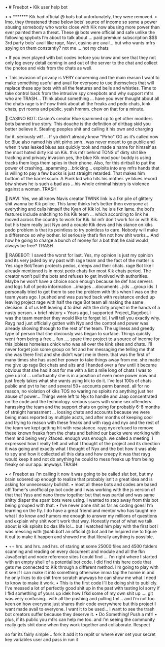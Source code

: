 •	# Freebot
•	Kik user help bot

•	< *******   Kik had official @ bots but unfortunately, they were removed. 
•	Imo, they threatened these below bots’ source of income so some a power abusing somebody who works close with Kik now abusing more power than ever painted them a threat. These @ bots were official and safe unlike the following spybots I’m about to talk about ... paid premium subscription $$$ 3rd party bots’ avail like rage, Navi, casino are avail... but who wants mfrs spying on them constantly? not me ... not my chats

•	If you ever played with bot codes before you know and see that they not only log every detail coming in and out of the server to the chat and collect the photos and vids from the chats as well. 

•	This invasion of privacy is VERY concerning and the main reason I want to make something useful and avail for everyone to use themselves that will replace these spy bots with all the features and bells and whistles. Time to take control back from the intrusive spy creepbots and why support mfrs who are TRASH... Think about something ...  have you ever thought about all the chats rage is in? now think about all the freaks and pedo chats, kink chats, pvt rooms and public. yeah hmmm. chew on that for a minute.

	CASINO BOT: Casino’s creator Blue spammed cp to get other modders bots banned true story. This douche is the definition of dirtbag skid you better believe it. Stealing peoples shit and calling it his own and charging $$$$ for it. seriously wtf ...  If ya didn’t already know "Pirho" OG as it’s called now bc Blue also named his shit pirho.smh.. was never meant to go public and when it was leaked blues ass quickly took and made a name for himself as the most hated dirty kid on Kik. this mfr behind TONS of dirty shit like tracking and privacy invasion yes, the blue Kik mod your buddy is using tracks them logs them spies in their phone. Also, for this dirtball to put the power of crashing...spamming ...bricking... exploits into any mfrs hands that is willing to pay a few bucks is just straight retarded. That makes him bottom of the barrel scum. A Punk kid who hits his mother. ye blues record btw shows he is such a bad ass ...his whole criminal history is violence against a woman. TRASH

	NAVI: Yes, we all know Navis creator TWINK link is a fkn pile of glittery shit wanna be Kik police. This lame thinks he’s better then everyone at everything and calls himself the Kyan of Kik lol. he is a fkn lame. the bot’s features include snitching to his Kik team ... which according to link he moved across the country to work for Kik. lol mfr don’t work for or with Kik. but his team really just Nyx and a couple Kik devs and his stance on kiks pedo problem is that its pointless to try pointless to care. Nobody will make a difference so why bother. lol seriously that’s fkn not how shit works... And how he going to charge a bunch of money for a bot that he said would always be free? TRASH

	RAGEBOT: I saved the worst for last. Yes, my opinion is just my opinion and its very jaded by my past with rage team and the fact of the matter is Yes rage Bot/Team protects pedos, creeps and their chats. rage Bot like I already mentioned is in most pedo chats fkn most Kik chats period. The creator won’t pull the bots and refuses to get involved with authorities. Maybe he won’t have a choice soon enough because he def has servers and logs full of pedo information ...images ...documents ..jids ...group ids. I personally tried to get them to see the problem with this when I was on the team years ago. I pushed and was pushed back with resistance ended up leaving project rage with half the rage Bot team all making the same decision. 4 of us left leaving 4 to deal with the dirty project in the hands of a nasty person.
•	brief history
•	Years ago, I supported Project_Ragebot. I was the team member they would like to forget lol, I will tell you exactly why. Rayg had just officially gotten with Nyx and the control and power was already showing through to the rest of the team. The ugliness and greedy type of person that she obviously was began to surface. Things quickly went from being a free... fun .... spare time project to a source of income for this jobless homeless chick who was all over the kink sites and chats. I’ll never forget join some group on fet and her messaging me telling me that she was there first and she didn’t want me in there. that was the first of many times she has used her power to take things away from me. she made me give up rage Bot chats and alts and I handed over a few until it became obvious that she had it out for me with a list a mile long of chats I was to give up lol ... unfortuantly she is in a position of even more power now and just freely takes what she wants using kik to do it. I’ve lost 100s of chats public and pvt to her and several 50+ accounts perm banned. all for no reason, no violation of kiks TOS no waring no sploits no anything just her abuse of power... 
Things were left to Nyx to handle and Jaap concentrated on the code and the technology. serious ssues with some sex offenders harassing the team and the support chats on going for probably 6-8 months of straight harassment ... loosing chats and accounts because we were being mass reported by multiple accts, and after months of keeping cool and trying to reason with these freaks and with rayg and nyx and the rest of the team we kept getting hit with resastance. rayg nyx refused to remove these known freaks from the chats and behind our backs were working with them and being very 2faced. enough was enough. we called a meeting. I expressed how I really felt and what I thought of the project and its direction it was going and exactly what I thought of Nyx and the bot how it was able to spy and how it collected all this data and how creepy it was that rayg would keep it and not do anything he could to mess freaks up from being freaky on our app. anyways TRASH

•	< Freebot as I’m calling it now it was going to be called slut bot, but my brain sobered up enough to realize that probably isn’t a great idea and is asking for unnecessary bullshit. 
•	most all these bots and codes are based off Tomer’s unofficial py bot code and I was working with the js version of that that Yass and nano threw together but that was partial and was same shitty diaper the spam bots were using. I wanted to step away from this bot being grouped with that. 
•	I’ve never done shit as far as coding goes! I’m learning on the fly. I do have a great friend and mentor who has taught me what I do know and humors me enough to answer my millions of questions and explain why shit won’t work that way. Honestly most of what we talk about is kik sploits bc das life lol...  but I watched him play with the first bot I was messing with @dab.bot1 an official @ bot and he inspired me to figure it out to make it happen and showed me that literally anything is possible. 

•	++ hrs. and hrs. and hrs. of staring at some 25000 files and 4500 folders scanning and reading on every document and module and all the fkn JavaScript and node reference sites I could find ... I’m right where I started with an empty shell of a potential bot code. I did find this here code that gets me connected to Kik through a different method. I’m going to play with it see if I can make it into something otherwise imma tap the homie in and he only likes to do shit from scratch anyways he can show me what I need to know to make it work. 
•	This is the first code I’ll be doing shit to publicly. I’ve messed a lot of perfectly good shit up in the past with testing lol sorry if I fkd something of yours up idek how I fkd some of my own shit up .... git was very confusing.. with all the pushing and pulling fml...  and I’m not too keen on how everyone just shares their code everywhere but this project I want made avail to everyone. I want it to be used... i want to see the trash bot creators suffer because they deserve it. 
•	Do Something! Push a mfr! 
•	plus, if its public you mfrs can help me too. and I’m seeing the community really gets shit done when they work together and collaborate. Respect

so far its fairly simple ..
fork it
add it to replit or where ever 
set your secret key variables user and pass in 
run it 
